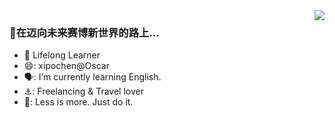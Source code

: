<!--
**luffythink/luffythink** is a ✨ _special_ ✨ repository because its `README.md` (this file) appears on your GitHub profile.

Here are some ideas to get you started:

- 🔭 I’m currently working on ...
- 🌱 I’m currently learning ...
- 👯 I’m looking to collaborate on ...
-  I’m looking for help with ...
- 💬 Ask me about ...
- 📫 How to reach me: ...
- 😄 Pronouns: ...
- ⚡ Fun fact: ...
Focusing on
Creator
Founder 
-->

<img align="right" src="https://github-readme-stats.vercel.app/api?username=luffythink&show_icons=true&icon_color=CE1D2D&text_color=718096&bg_color=ffffff&hide_title=true" />

### 🚴在迈向未来赛博新世界的路上...  

- :book: Lifelong Learner 
- 😄: xipochen@Oscar
- 🗣️: I’m currently learning English. 
- ⚓: Freelancing & Travel lover
- 🔖: Less is more. Just do it.
